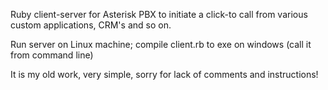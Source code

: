 Ruby client-server for Asterisk PBX to initiate a click-to call from various custom applications, CRM's and so on.

Run server on Linux machine; compile client.rb to exe on windows (call it from command line)

It is my old work, very simple, sorry for lack of comments and instructions!
